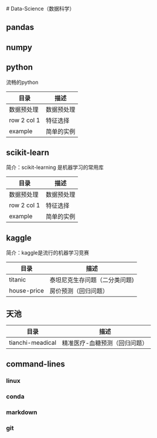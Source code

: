 ﻿﻿﻿# Data-Science（数据科学）## pandas## numpy## python流畅的python目录 | 描述---|---数据预处理 | 数据预处理row 2 col 1 | 特征选择example | 简单的实例## scikit-learn简介：scikit-learning 是机器学习的常用库目录 | 描述---|---数据预处理 | 数据预处理row 2 col 1 | 特征选择example | 简单的实例## kaggle简介：kaggle是流行的机器学习竞赛目录 | 描述---|---titanic | 泰坦尼克生存问题（二分类问题)house-price | 房价预测（回归问题） ## 天池目录 | 描述---|---tianchi-meadical | 精准医疗-血糖预测（回归问题）## command-lines### linux### conda### markdown### git